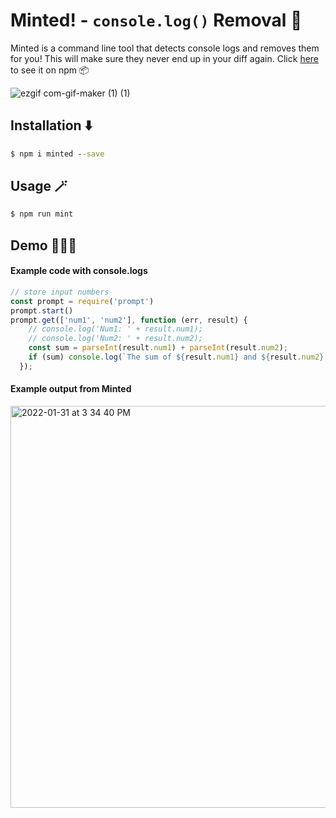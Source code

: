 # Minted! - `console.log()` Removal 🚮
Minted is a command line tool that detects console logs and removes them for you! This will make sure they never end up in your diff again. Click [here](https://www.npmjs.com/package/minted) to see it on npm 📦

![ezgif com-gif-maker (1) (1)](https://user-images.githubusercontent.com/63386979/170893319-7513228f-6eef-42b4-9ece-0ff4068be701.jpg)

## Installation ⬇️
```cmd
$ npm i minted --save
```

## Usage 🪄
```cmd
$ npm run mint
```

## Demo 🤹🏼‍♂️

#### Example code with console.logs
```js
// store input numbers
const prompt = require('prompt')
prompt.start()
prompt.get(['num1', 'num2'], function (err, result) {
    // console.log('Num1: ' + result.num1);
    // console.log('Num2: ' + result.num2);
    const sum = parseInt(result.num1) + parseInt(result.num2);
    if (sum) console.log(`The sum of ${result.num1} and ${result.num2} is ${sum}`);
  });
```
#### Example output from Minted
<img width="643" alt=" 2022-01-31 at 3 34 40 PM" src="https://user-images.githubusercontent.com/63386979/151890953-82f1a85c-a3bc-40aa-89d1-8eefea0792c4.png">
